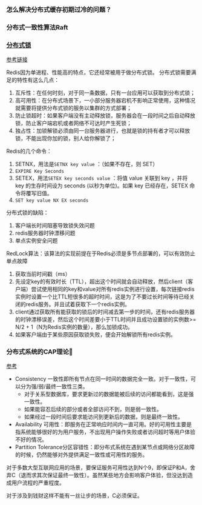 ### 怎么解决分布式缓存初期过冷的问题？

### 分布式一致性算法Raft

### [分布式锁](https://segmentfault.com/a/1190000038988087)
[参考链接](https://juejin.cn/post/6844903688088059912)

Redis因为单进程、性能高的特点，它还经常被用于做分布式锁。
分布式锁需要满足的特性有这么几点：
1. 互斥性：在任何时刻，对于同一条数据，只有一台应用可以获取到分布式锁；
2. 高可用性：在分布式场景下，一小部分服务器宕机不影响正常使用，这种情况就需要将提供分布式锁的服务以集群的方式部署；
3. 防止锁超时：如果客户端没有主动释放锁，服务器会在一段时间之后自动释放锁，防止客户端宕机或者网络不可达时产生死锁；
4. 独占性：加锁解锁必须由同一台服务器进行，也就是锁的持有者才可以释放锁，不能出现你加的锁，别人给你解锁了；

Redis的几个命令：
1. SETNX，用法是`SETNX key value` ：（如果不存在，则 SET）
2. `EXPIRE Key Seconds`
3. SETEX，用法`SETEX key seconds value` ：将值 value 关联到 key ，并将 key 的生存时间设为 seconds (以秒为单位)。如果 key 已经存在，SETEX 命令将覆写旧值。
4. `SET key value NX EX seconds` 

分布式锁的缺陷：
1. 客户端长时间阻塞导致锁失效问题
2. redis服务器时钟漂移问题
3. 单点实例安全问题

RedLock算法：该算法的实现前提在于Redis必须是多节点部署的，可以有效防止单点故障
1. 获取当前时间戳（ms）
2. 先设定key的有效时长（TTL），超出这个时间就会自动释放，然后client（客户端）尝试使用相同的key和value对所有redis实例进行设置，每次链接redis实例时设置一个比TTL短很多的超时时间，这是为了不要过长时间等待已经关闭的redis服务。并且试着获取下一个redis实例。
3. client通过获取所有能获取的锁后的时间减去第一步的时间，还有redis服务器的时钟漂移误差，然后这个时间差要小于TTL时间并且成功设置锁的实例数>= N/2 + 1（N为Redis实例的数量），那么加锁成功。
4. 如果客户端由于某些原因获取锁失败，便会开始解锁所有redis实例。

### 分布式系统的CAP理论🐋
[参考](https://zhuanlan.zhihu.com/p/33999708)
- Consistency 一致性即所有节点在同一时间的数据完全一致。对于一致性，可以分为强/弱/最终一致性三类。
	- 对于关系型数据库，要求更新过的数据能被后续的访问都能看到，这是强一致性。
	- 如果能容忍后续的部分或者全部访问不到，则是弱一致性。
	- 如果经过一段时间后要求能访问到更新后的数据，则是最终一致性。
- Availability 可用性：即服务在正常响应时间内一直可用。好的可用性主要是指系统能够很好的为用户服务，不出现用户操作失败或者访问超时等用户体验不好的情况。
- Partition Tolerance分区容错性：即分布式系统在遇到某节点或网络分区故障的时候，仍然能够对外提供满足一致性或可用性的服务。

对于多数大型互联网应用的场景，要保证服务可用性达到N个9，即保证P和A，舍弃C（退而求其次保证最终一致性）。虽然某些地方会影响客户体验，但没达到造成用户流程的严重程度。

对于涉及到钱财这样不能有一丝让步的场景，C必须保证。